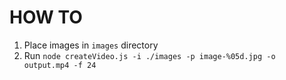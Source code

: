 # HOW TO

1. Place images in `images` directory
2. Run `node createVideo.js -i ./images -p image-%05d.jpg -o output.mp4 -f 24`